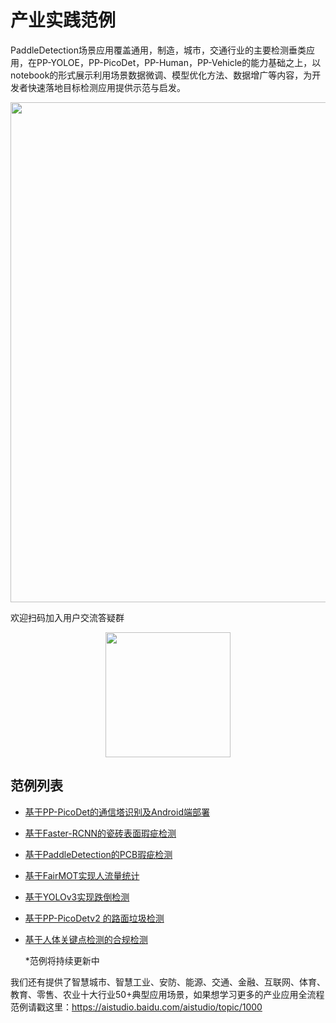 # 产业实践范例

PaddleDetection场景应用覆盖通用，制造，城市，交通行业的主要检测垂类应用，在PP-YOLOE，PP-PicoDet，PP-Human，PP-Vehicle的能力基础之上，以notebook的形式展示利用场景数据微调、模型优化方法、数据增广等内容，为开发者快速落地目标检测应用提供示范与启发。

<div  align="center">
  <img src="https://user-images.githubusercontent.com/48054808/167805539-2c9f025e-d52c-4ec1-a8fc-ec19651512e5.png" width="800"/>
</div>

欢迎扫码加入用户交流答疑群
<div  align="center">
  <img src="https://user-images.githubusercontent.com/22989727/178965953-845971d8-4f89-4d43-a0cc-9e81ec9ea9c5.jpg" width="200"/>
</div>

## 范例列表

- [基于PP-PicoDet的通信塔识别及Android端部署](https://aistudio.baidu.com/aistudio/projectdetail/3561097)

- [基于Faster-RCNN的瓷砖表面瑕疵检测](https://aistudio.baidu.com/aistudio/projectdetail/2571419)

- [基于PaddleDetection的PCB瑕疵检测](https://aistudio.baidu.com/aistudio/projectdetail/2367089)

- [基于FairMOT实现人流量统计](https://aistudio.baidu.com/aistudio/projectdetail/2421822)

- [基于YOLOv3实现跌倒检测](https://aistudio.baidu.com/aistudio/projectdetail/2500639)

- [基于PP-PicoDetv2 的路面垃圾检测](https://aistudio.baidu.com/aistudio/projectdetail/3846170?channelType=0&channel=0)

- [基于人体关键点检测的合规检测](https://aistudio.baidu.com/aistudio/projectdetail/4061642?contributionType=1)

  *范例将持续更新中

我们还有提供了智慧城市、智慧工业、安防、能源、交通、金融、互联网、体育、教育、零售、农业十大行业50+典型应用场景，如果想学习更多的产业应用全流程范例请戳这里：https://aistudio.baidu.com/aistudio/topic/1000
